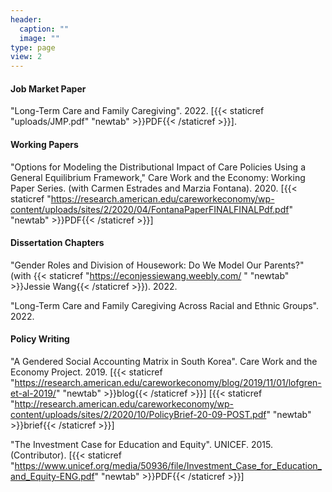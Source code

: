 ```yaml
---
header:
  caption: ""
  image: ""
type: page
view: 2
---
```


#### Job Market Paper 
  
"Long-Term Care and Family Caregiving". 2022. [{{< staticref "uploads/JMP.pdf" "newtab" >}}PDF{{< /staticref >}}].


#### Working Papers

"Options for Modeling the Distributional Impact of Care Policies Using a General Equilibrium Framework," Care Work and the Economy: Working Paper Series. (with Carmen Estrades and Marzia Fontana). 2020. [{{< staticref "https://research.american.edu/careworkeconomy/wp-content/uploads/sites/2/2020/04/FontanaPaperFINALFINALPdf.pdf" "newtab" >}}PDF{{< /staticref >}}] 
<br> 

#### Dissertation Chapters

"Gender Roles and Division of Housework: Do We Model Our Parents?" (with {{< staticref "https://econjessiewang.weebly.com/
" "newtab" >}}Jessie Wang{{< /staticref >}}). 2022.

"Long-Term Care and Family Caregiving Across Racial and Ethnic Groups". 2022.

#### Policy Writing

"A Gendered Social Accounting Matrix in South Korea". Care Work and the Economy Project. 2019. [{{< staticref "https://research.american.edu/careworkeconomy/blog/2019/11/01/lofgren-et-al-2019/" "newtab" >}}blog{{< /staticref >}}] [{{< staticref "http://research.american.edu/careworkeconomy/wp-content/uploads/sites/2/2020/10/PolicyBrief-20-09-POST.pdf" "newtab" >}}brief{{< /staticref >}}] 

"The Investment Case for Education and Equity". UNICEF. 2015. (Contributor). [{{< staticref "https://www.unicef.org/media/50936/file/Investment_Case_for_Education_and_Equity-ENG.pdf" "newtab" >}}PDF{{< /staticref >}}]




